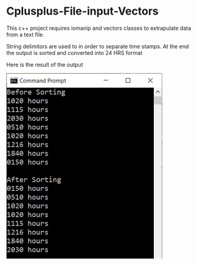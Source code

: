 # Cplusplus-File-input-Vectors

This c++ project requires iomanip and vectors classes to extrapulate data from a text file. 

String delimitors are used to in order to separate time stamps.
At the end the output is sorted and converted into 24 HRS format

Here is the result of the output 

![](output.jpg)

